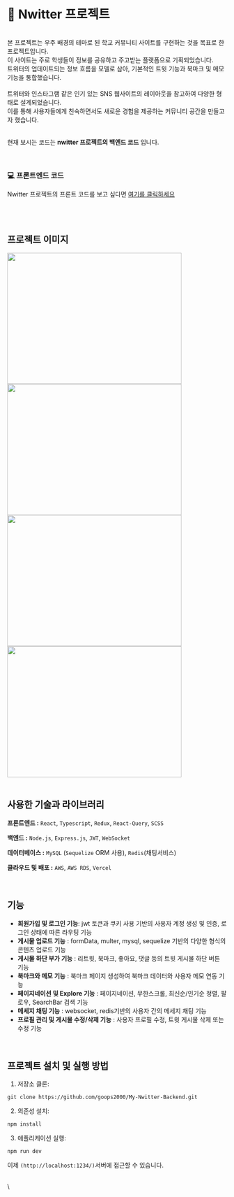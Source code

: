 # 🚀 Nwitter 프로젝트 
<br>
본 프로젝트는 우주 배경의 테마로 된 학교 커뮤니티 사이트를 구현하는 것을 목표로 한 프로젝트입니다. <br>
이 사이트는 주로 학생들이 정보를 공유하고 주고받는 플랫폼으로 기획되었습니다. <br>
트위터의 업데이트되는 정보 흐름을 모델로 삼아, 기본적인 트윗 기능과 북마크 및 메모 기능을 통합했습니다.
<br>
<br>
트위터와 인스타그램 같은 인기 있는 SNS 웹사이트의 레이아웃을 참고하여 다양한 형태로 설계되었습니다. <br>
이를 통해 사용자들에게 친숙하면서도 새로운 경험을 제공하는 커뮤니티 공간을 만들고자 했습니다.
<br>
<br>

현재 보시는 코드는 **nwitter 프로젝트의 백엔드 코드** 입니다.

<br>

### 💻 프론트엔드 코드

Nwitter 프로젝트의 프론트 코드를 보고 싶다면 [여기를 클릭하세요](https://github.com/goops2000/My-Nwitter)

<br>
<br>

## 프로젝트 이미지

<img src="https://github.com/goops2000/My-Nwitter/assets/96044112/af7262ad-e10e-4cae-a93a-d79d6d2928e8" width="400" height="300">
<img src="https://github.com/goops2000/My-Nwitter/assets/96044112/fa68a565-451c-4263-bc92-55380e8f64d0" width="400" height="300">
<img src="https://github.com/goops2000/My-Nwitter/assets/96044112/2626a52b-855f-499a-8413-34d24e0e3881" width="400" height="300">
<img src="https://github.com/goops2000/My-Nwitter/assets/96044112/c507420b-7e0a-42bd-af41-736036e00dea" width="400" height="300">

<br>
<br>


## 사용한 기술과 라이브러리

**프론트엔드 :**  `React`, `Typescript`, `Redux`, `React-Query`, `SCSS`

**백엔드 :** `Node.js`, `Express.js`, `JWT`, `WebSocket`

**데이터베이스 :** `MySQL` (`Sequelize` ORM 사용), `Redis`(채팅서비스)

**클라우드 및 배포 :** `AWS`, `AWS RDS`, `Vercel` 

<br>

## 기능

- **회원가입 및 로그인 기능**:  jwt 토큰과 쿠키 사용 기반의 사용자 계정 생성 및 인증, 로그인 상태에 따른 라우팅 기능
- **게시물 업로드 기능** : formData, multer, mysql, sequelize 기반의 다양한 형식의 콘텐츠 업로드 기능
- **게시물 하단 부가 기능** : 리트윗, 북마크, 좋아요, 댓글 등의 트윗 게시물 하단 버튼 기능
- **북마크와 메모 기능** : 북마크 페이지 생성하여 북마크 데이터와 사용자 메모 연동 기능
- **페이지네이션 및 Explore 기능** : 페이지네이션, 무한스크롤, 최신순/인기순 정렬, 팔로우, SearchBar 검색 기능
- **메세지 채팅 기능** : websocket, redis기반의 사용자 간의 메세지 채팅 기능
- **프로필 관리 및 게시물 수정/삭제 기능** : 사용자 프로필 수정, 트윗 게시물 삭제 또는 수정 기능
<br>


## 프로젝트 설치 및 실행 방법

1. 저장소 클론:
```
git clone https://github.com/goops2000/My-Nwitter-Backend.git
```

2. 의존성 설치:
```
npm install
```

3. 애플리케이션 실행:
```
npm run dev
```


 이제 `(http://localhost:1234/)`서버에 접근할 수 있습니다.
<br>
<br>

\
